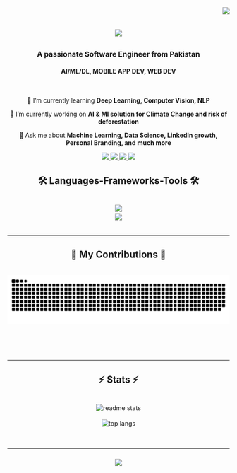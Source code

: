 <img align="right" src="https://visitor-badge.laobi.icu/badge?page_id=Mushaf-Khalil.MushafKhalil" />


<h1 align="center">
    <img src="https://readme-typing-svg.herokuapp.com/?font=Righteous&size=35&color=00A86B&center=true&vCenter=true&width=500&height=70&duration=4000&lines=Hello+There!+👋;+I'm+Mushaf+Khalil!;" />
</h1>



<h3 align="center">A passionate  Software Engineer from Pakistan</h3>
<h4 align="center">AI/ML/DL, MOBILE APP DEV, WEB DEV</h4>

<br/>

<div align="center">
  
👾 I’m currently learning **Deep Learning, Computer Vision, NLP**

🌱 I’m currently working on **AI & Ml solution for Climate Change and risk of deforestation**

💬 Ask me about **Machine Learning, Data Science, LinkedIn growth, Personal Branding, and much more**

 </div>
 
<div align="center"> 
  <a href="mailto:musawithyou@gmail">
    <img src="https://img.shields.io/badge/Gmail-333333?style=for-the-badge&logo=gmail&logoColor=red" />
  </a>
  <a href="https://www.linkedin.com/in/mushaf-khalil/" target="_blank">
    <img src="https://img.shields.io/badge/LinkedIn-0077B5?style=for-the-badge&logo=linkedin&logoColor=white" target="_blank" />
  </a>
  <a href="https://github.com/Mushaf-Khalil" target="_blank">
     <img src="https://img.shields.io/badge/Portfolio-FF5722?style=for-the-badge&logo=todoist&logoColor=white" target="_blank" /> 
  </a>
  <a href="https://www.kaggle.com/mushafkhalil" target="_blank">
     <img src="https://img.shields.io/badge/Kaggle-0077B5?style=for-the-badge&logo=Kaggle&logoColor=white" target="_blank" /> 
  </a>
  
</div>


<h2 align="center"> 🛠️ Languages-Frameworks-Tools 🛠️</h2>
<br/>
<div align="center">
    <img src="https://skillicons.dev/icons?i=html,css,javascript,tailwind,bootstrap,vscode,github,git" />
  <br>
    <img src="https://skillicons.dev/icons?i=cpp,anaconda,python,opencv,scikitlearn,tensorflow,mysql,flask,gcp" />
</div>
<br/>
<hr/>

<div align="center">
  <h2> 👾 My Contributions 👾 </h2>
  <br>
 <img alt="snake eating my contributions" src="https://raw.githubusercontent.com/Mushaf-Khalil/Mushaf-Khalil/output/github-contribution-grid-snake-dark.svg" />

  
  <br/><br/><br/>
</div>

<hr/>




<h2 align="center">⚡ Stats ⚡</h2>
<br>
 <div align=center>

  <img width=390 src="https://github-readme-stats.vercel.app/api?username=Mushaf-Khalil&count_private=true&show_icons=true&theme=react&rank_icon=github&border_radius=10" alt="readme stats" />
  <br/><br/>
  <img width=325 align="center" src="https://github-readme-stats.vercel.app/api/top-langs/?username=Mushaf-Khalil&hide=HTML&langs_count=8&layout=compact&theme=react&border_radius=10&size_weight=0.5&count_weight=0.5&exclude_repo=github-readme-stats" alt="top langs"/>
</div>

<br/>
<br/>
<hr/>
<h3 align="center">
    <img src="https://readme-typing-svg.herokuapp.com/?font=Righteous&size=25&color=00A86B&center=true&vCenter=true&width=500&height=70&duration=4000&lines=Thanks+For+Visiting!+✌️;+Shoot+Me+Message+On+LinkedIn!;+I'm+Always+Down+To+Collab+:)" />
</h3>

